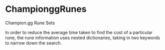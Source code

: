 # ChampionggRunes
Champion.gg Rune Sets

In order to reduce the average time taken to find the cost of a particular rune, the rune information uses nested dictionaries, taking in two keywords to narrow down the search.
